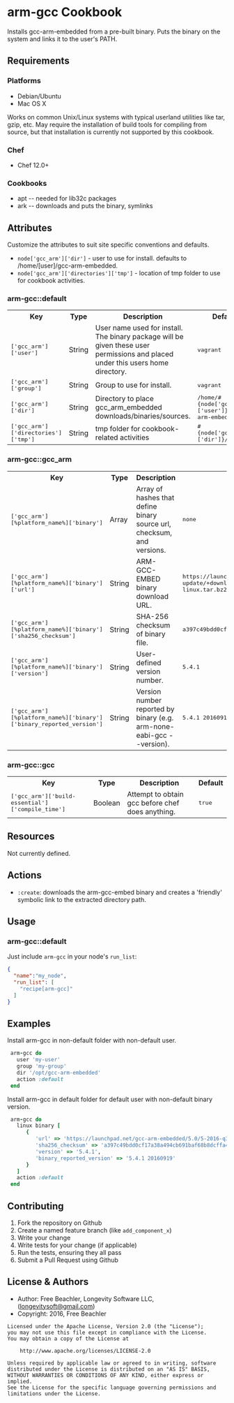 # arm-gcc Cookbook

Installs gcc-arm-embedded from a pre-built binary.  Puts the binary on the system and links it to the user's PATH.

## Requirements

### Platforms
- Debian/Ubuntu
- Mac OS X

Works on common Unix/Linux systems with typical userland utilities like tar, gzip, etc. May require the installation of build tools for compiling from source, but that installation is currently not supported by this cookbook.

### Chef
- Chef 12.0+

### Cookbooks
- apt -- needed for lib32c packages
- ark -- downloads and puts the binary, symlinks

## Attributes
Customize the attributes to suit site specific conventions and defaults.
- `node['gcc_arm']['dir']` - user to use for install.  defaults to /home/[user]/gcc-arm-embedded.
- `node['gcc_arm']['directories']['tmp']` - location of tmp folder to use for cookbook activities.


### arm-gcc::default

<table>
  <tr>
    <th>Key</th>
    <th>Type</th>
    <th>Description</th>
    <th>Default</th>
  </tr>
  <tr>
    <td><tt>['gcc_arm']['user']</tt></td>
    <td>String</td>
    <td>User name used for install.  The binary package will be given these user permissions and placed under this users home directory.</td>
    <td><tt>vagrant</tt></td>
  </tr>
  <tr>
    <td><tt>['gcc_arm']['group']</tt></td>
    <td>String</td>
    <td>Group to use for install.</td>
    <td><tt>vagrant</tt></td>
  </tr>
  <tr>
    <td><tt>['gcc_arm']['dir']</tt></td>
    <td>String</td>
    <td>Directory to place gcc_arm_embedded downloads/binaries/sources.</td>
    <td><tt>/home/#{node['gcc_arm']['user']}/gcc-arm-embedded</tt></td>
  </tr>
  <tr>
    <td><tt>['gcc_arm']['directories']['tmp']</tt></td>
    <td>String</td>
    <td>tmp folder for cookbook-related activities</td>
    <td><tt>#{node['gcc_arm']['dir']}/bin</tt></td>
  </tr>
</table>

### arm-gcc::gcc_arm

<table>
  <tr>
    <th>Key</th>
    <th>Type</th>
    <th>Description</th>
    <th>Default</th>
  </tr>
  <tr>
    <td><tt>['gcc_arm'][%platform_name%]['binary']</tt></td>
    <td>Array</td>
    <td>Array of hashes that define binary source url, checksum, and versions.</td>
    <td><tt>none</tt></td>
  </tr>
  <tr>
    <td><tt>['gcc_arm'][%platform_name%]['binary']['url']</tt></td>
    <td>String</td>
    <td>ARM-GCC-EMBED binary download URL.</td>
    <td><tt>https://launchpad.net/gcc-arm-embedded/5.0/5-2016-q3-update/+download/gcc-arm-none-eabi-5_4-2016q3-20160926-linux.tar.bz2</tt></td>
  </tr>
  <tr>
    <td><tt>['gcc_arm'][%platform_name%]['binary']['sha256_checksum']</tt></td>
    <td>String</td>
    <td>SHA-256 checksum of binary file.</td>
    <td><tt>a397c49bdd0cf17a38a494cb691baf68b8dcffa4d4c06561ef3d71b2ab4c92a1</tt></td>
  </tr>
  <tr>
    <td><tt>['gcc_arm'][%platform_name%]['binary']['version']</tt></td>
    <td>String</td>
    <td>User-defined version number.</td>
    <td><tt>5.4.1</tt></td>
  </tr>
  <tr>
    <td><tt>['gcc_arm'][%platform_name%]['binary']['binary_reported_version']</tt></td>
    <td>String</td>
    <td>Version number reported by binary (e.g. arm-none-eabi-gcc --version).</td>
    <td><tt>5.4.1 20160919</tt></td>
  </tr>
</table>

### arm-gcc::gcc

<table>
  <tr>
    <th>Key</th>
    <th>Type</th>
    <th>Description</th>
    <th>Default</th>
  </tr>
  <tr>
    <td><tt>['gcc_arm']['build-essential']['compile_time']</tt></td>
    <td>Boolean</td>
    <td>Attempt to obtain gcc before chef does anything.</td>
    <td><tt>true</tt></td>
  </tr>
</table>

## Resources
Not currently defined.

## Actions
- `:create`: downloads the arm-gcc-embed binary and creates a 'friendly' symbolic link to the extracted directory path.


## Usage

### arm-gcc::default

Just include `arm-gcc` in your node's `run_list`:

```json
{
  "name":"my_node",
  "run_list": [
    "recipe[arm-gcc]"
  ]
}
```

## Examples

Install arm-gcc in non-default folder with non-default user.
```ruby
 arm-gcc do
   user 'my-user'
   group 'my-group'
   dir '/opt/gcc-arm-embedded'
   action :default
 end
```

Install arm-gcc in default folder for default user with non-default binary version.
```ruby
 arm-gcc do
   linux binary [
      {
         'url' => 'https://launchpad.net/gcc-arm-embedded/5.0/5-2016-q3-update/+download/gcc-arm-none-eabi-5_4-2016q3-20160926-linux.tar.bz2',
         'sha256_checksum' => 'a397c49bdd0cf17a38a494cb691baf68b8dcffa4d4c06561ef3d71b2ab4c92a1',
         'version' => '5.4.1',
         'binary_reported_version' => '5.4.1 20160919'
      }
   ]
   action :default
 end
```

## Contributing

1. Fork the repository on Github
2. Create a named feature branch (like `add_component_x`)
3. Write your change
4. Write tests for your change (if applicable)
5. Run the tests, ensuring they all pass
6. Submit a Pull Request using Github

## License & Authors
- Author: Free Beachler, Longevity Software LLC, ([longevitysoft@gmail.com](mailto:longevitysoft@gmail.com))
- Copyright: 2016, Free Beachler

```
Licensed under the Apache License, Version 2.0 (the "License");
you may not use this file except in compliance with the License.
You may obtain a copy of the License at

    http://www.apache.org/licenses/LICENSE-2.0

Unless required by applicable law or agreed to in writing, software
distributed under the License is distributed on an "AS IS" BASIS,
WITHOUT WARRANTIES OR CONDITIONS OF ANY KIND, either express or implied.
See the License for the specific language governing permissions and
limitations under the License.

